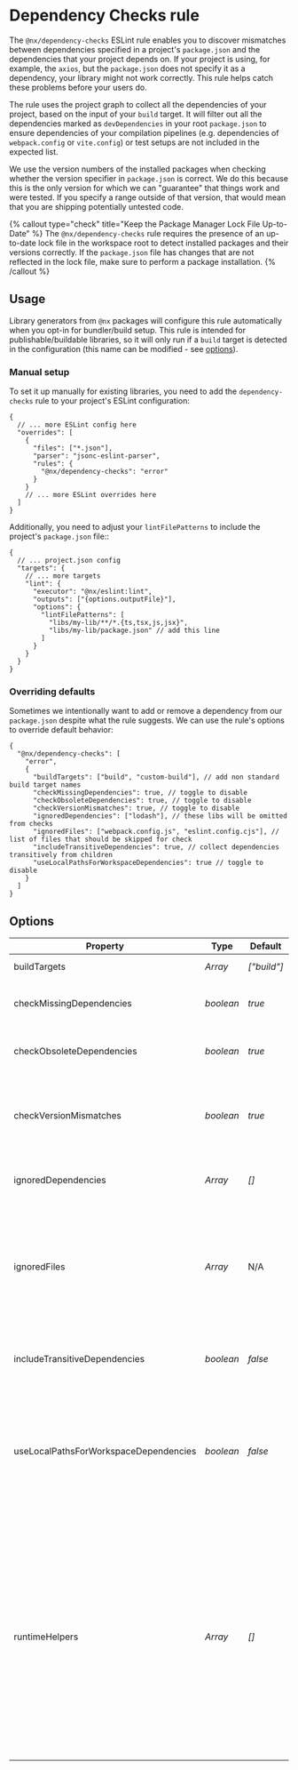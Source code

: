 # Dependency Checks rule

The `@nx/dependency-checks` ESLint rule enables you to discover mismatches between dependencies specified in a project's `package.json` and the dependencies that your project depends on. If your project is using, for example, the `axios`, but the `package.json` does not specify it as a dependency, your library might not work correctly. This rule helps catch these problems before your users do.

The rule uses the project graph to collect all the dependencies of your project, based on the input of your `build` target. It will filter out all the dependencies marked as `devDependencies` in your root `package.json` to ensure dependencies of your compilation pipelines (e.g. dependencies of `webpack.config` or `vite.config`) or test setups are not included in the expected list.

We use the version numbers of the installed packages when checking whether the version specifier in `package.json` is correct. We do this because this is the only version for which we can "guarantee" that things work and were tested. If you specify a range outside of that version, that would mean that you are shipping potentially untested code.

{% callout type="check" title="Keep the Package Manager Lock File Up-to-Date" %}
The `@nx/dependency-checks` rule requires the presence of an up-to-date lock file in the workspace root to detect installed packages and their versions correctly. If the `package.json` file has changes that are not reflected in the lock file, make sure to perform a package installation.
{% /callout %}

## Usage

Library generators from `@nx` packages will configure this rule automatically when you opt-in for bundler/build setup. This rule is intended for publishable/buildable libraries, so it will only run if a `build` target is detected in the configuration (this name can be modified - see [options](#options)).

### Manual setup

To set it up manually for existing libraries, you need to add the `dependency-checks` rule to your project's ESLint configuration:

```jsonc {% fileName="<your-project-root>/.eslintrc.json" %}
{
  // ... more ESLint config here
  "overrides": [
    {
      "files": ["*.json"],
      "parser": "jsonc-eslint-parser",
      "rules": {
        "@nx/dependency-checks": "error"
      }
    }
    // ... more ESLint overrides here
  ]
}
```

Additionally, you need to adjust your `lintFilePatterns` to include the project's `package.json` file::

```jsonc {% fileName="<your-project-root>/project.json" %}
{
  // ... project.json config
  "targets": {
    // ... more targets
    "lint": {
      "executor": "@nx/eslint:lint",
      "outputs": ["{options.outputFile}"],
      "options": {
        "lintFilePatterns": [
          "libs/my-lib/**/*.{ts,tsx,js,jsx}",
          "libs/my-lib/package.json" // add this line
        ]
      }
    }
  }
}
```

### Overriding defaults

Sometimes we intentionally want to add or remove a dependency from our `package.json` despite what the rule suggests. We can use the rule's options to override default behavior:

```jsonc {% fileName=".eslintrc.json" %}
{
  "@nx/dependency-checks": [
    "error",
    {
      "buildTargets": ["build", "custom-build"], // add non standard build target names
      "checkMissingDependencies": true, // toggle to disable
      "checkObsoleteDependencies": true, // toggle to disable
      "checkVersionMismatches": true, // toggle to disable
      "ignoredDependencies": ["lodash"], // these libs will be omitted from checks
      "ignoredFiles": ["webpack.config.js", "eslint.config.cjs"], // list of files that should be skipped for check
      "includeTransitiveDependencies": true, // collect dependencies transitively from children
      "useLocalPathsForWorkspaceDependencies": true // toggle to disable
    }
  ]
}
```

## Options

| Property                              | Type            | Default     | Description                                                                                                                                                                                                                                                      |
| ------------------------------------- | --------------- | ----------- | ---------------------------------------------------------------------------------------------------------------------------------------------------------------------------------------------------------------------------------------------------------------- |
| buildTargets                          | _Array<string>_ | _["build"]_ | List of build target names                                                                                                                                                                                                                                       |
| checkMissingDependencies              | _boolean_       | _true_      | Disable to skip checking for missing dependencies                                                                                                                                                                                                                |
| checkObsoleteDependencies             | _boolean_       | _true_      | Disable to skip checking for unused dependencies                                                                                                                                                                                                                 |
| checkVersionMismatches                | _boolean_       | _true_      | Disable to skip checking if version specifier matches installed version                                                                                                                                                                                          |
| ignoredDependencies                   | _Array<string>_ | _[]_        | List of dependencies to ignore for checks                                                                                                                                                                                                                        |
| ignoredFiles                          | _Array<string>_ | N/A         | List of files to ignore when collecting dependencies. The default value will be set based on the selected executor during the generation.                                                                                                                        |
| includeTransitiveDependencies         | _boolean_       | _false_     | Enable to collect dependencies of children projects                                                                                                                                                                                                              |
| useLocalPathsForWorkspaceDependencies | _boolean_       | _false_     | Set workspace dependencies as relative file:// paths. Useful for monorepos that link via file:// in package.json files.                                                                                                                                          |
| runtimeHelpers                        | _Array<string>_ | _[]_        | List of helper packages used by the built output (e.g. `tslib` when using `tsc` and `importHelpers` is set to `true`). The rule already detects some of them in some scenarios, but this option can be used to detect them when it doesn't happen automatically. |

